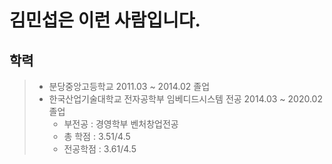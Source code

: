 # 김민섭은 이런 사람입니다. #

## 학력
> - 분당중앙고등학교 2011.03 ~ 2014.02 졸업
> - 한국산업기술대학교 전자공학부 임베디드시스템 전공 2014.03 ~ 2020.02 졸업
>   - 부전공 : 경영학부 벤처창업전공
>   - 총 학점 : 3.51/4.5
>   - 전공학점 : 3.61/4.5
